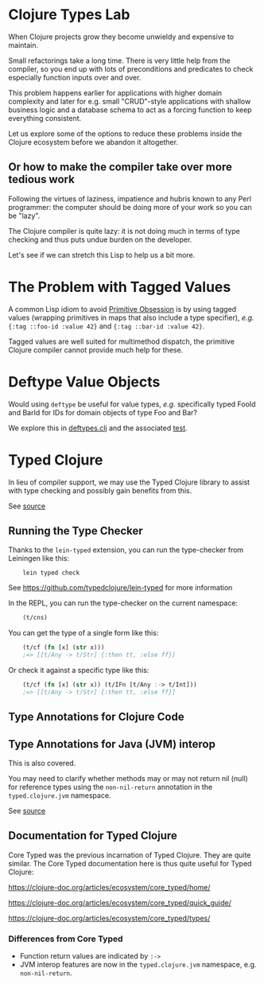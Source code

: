 # Clojure Types Lab 

When Clojure projects grow they become unwieldy and expensive to maintain. 

Small refactorings take a long time. There is very little help from the compiler, so you end up with lots of preconditions and predicates to check especially function inputs over and over. 

This problem happens earlier for applications with higher domain complexity and later for e.g. small "CRUD"-style 
applications with shallow business logic and a database schema to act as a forcing function to keep everything consistent.

Let us explore some of the options to reduce these problems inside the Clojure ecosystem
before we abandon it altogether.


## Or how to make the compiler take over more tedious work

Following the virtues of laziness, impatience and hubris known to any Perl programmer: 
the computer should be doing more of your work so you can be "lazy". 

The Clojure compiler is quite lazy: it is not doing much in terms of type checking and
thus puts undue burden on the developer. 

Let's see if we can stretch this Lisp to help us a bit more.

# The Problem with Tagged Values 
A common Lisp idiom to avoid [Primitive Obsession](https://wiki.c2.com/?PrimitiveObsession) is by
using tagged values (wrapping primitives in maps that also include a type specifier), *e.g.* `{:tag ::foo-id :value 42}` and `{:tag ::bar-id :value 42}`.

Tagged values are well suited for multimethod dispatch, the primitive Clojure compiler cannot provide much help for these.

# Deftype Value Objects
Would using `deftype` be useful for value types, *e.g.* specifically typed FooId and BarId for IDs for domain objects of type Foo and Bar?

We explore this in [deftypes.clj](src/clojure_types_lab/deftypes.clj) and the associated [test](test/clojure_types_lab/deftypes_test.clj).

# Typed Clojure
In lieu of compiler support, we may use the Typed Clojure library to assist with type checking 
and possibly gain benefits from this.

See [source](src/clojure_types_lab/typed.clj)

## Running the Type Checker
Thanks to the `lein-typed` extension, you can run the type-checker from Leiningen like this:

```
    lein typed check
```

See https://github.com/typedclojure/lein-typed for more information

In the REPL, you can run the type-checker on the current namespace:

```clojure
    (t/cns)
```

You can get the type of a single form like this:

```clojure
    (t/cf (fn [x] (str x)))
    ;=> [[t/Any -> t/Str] {:then tt, :else ff}]
```

Or check it against a specific type like this:

```clojure
    (t/cf (fn [x] (str x)) (t/IFn [t/Any :-> t/Int]))
    ;=> [[t/Any -> t/Str] {:then tt, :else ff}]
```

## Type Annotations for Clojure Code

## Type Annotations for Java (JVM) interop

This is also covered. 

You may need to clarify whether methods may or may not return nil (null) for reference types
using the `non-nil-return` annotation in the `typed.clojure.jvm` namespace.


See [source](src/clojure_types_lab/typed.clj)

## Documentation for Typed Clojure
Core Typed was the previous incarnation of Typed Clojure. They are quite similar.
The Core Typed documentation here is thus quite useful for Typed Clojure:

https://clojure-doc.org/articles/ecosystem/core_typed/home/

https://clojure-doc.org/articles/ecosystem/core_typed/quick_guide/

https://clojure-doc.org/articles/ecosystem/core_typed/types/

### Differences from Core Typed

- Function return values are indicated by `:->`
- JVM interop features are now in the `typed.clojure.jvm` namespace, e.g. `non-nil-return`.
